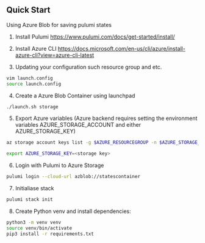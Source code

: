 ## Quick Start

Using Azure Blob for saving pulumi states

1. Install Pulumi https://www.pulumi.com/docs/get-started/install/

2. Install Azure CLI https://docs.microsoft.com/en-us/cli/azure/install-azure-cli?view=azure-cli-latest


3. Updating your configuration such resource group and etc.
```sh
vim launch.config
source launch.config
```

4. Create a Azure Blob Container using launchpad

```sh
./launch.sh storage
```

5. Export Azure variables (Azure backend requires setting the environment variables AZURE_STORAGE_ACCOUNT and either AZURE_STORAGE_KEY)
```sh
az storage account keys list -g $AZURE_RESOURCEGROUP -n $AZURE_STORAGE_ACCOUNT

export AZURE_STORAGE_KEY=<storage key>
```

6. Login with Pulumi to Azure Storage
```sh 
pulumi login --cloud-url azblob://statescontainer
```

7. Initialiase stack
```sh
pulumi stack init 
```

8. Create Python venv and install dependencies:
```sh
python3 -m venv venv
source venv/bin/activate
pip3 install -r requirements.txt
```